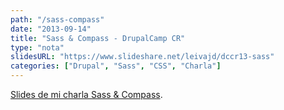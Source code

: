 ```yaml
---
path: "/sass-compass"
date: "2013-09-14"
title: "Sass & Compass - DrupalCamp CR"
type: "nota"
slidesURL: "https://www.slideshare.net/leivajd/dccr13-sass"
categories: ["Drupal", "Sass", "CSS", "Charla"]
---
```


[Slides de mi charla Sass & Compass](https://www.slideshare.net/leivajd/dccr13-sass).